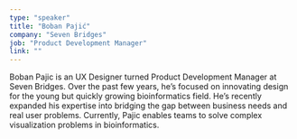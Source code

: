 ```yaml
---
type: "speaker"
title: "Boban Pajić"
company: "Seven Bridges"
job: "Product Development Manager"
link: ""
---
```


Boban Pajic is an UX Designer turned Product Development Manager at Seven Bridges. Over the past few years, he’s focused on innovating design for the young but quickly growing bioinformatics field. He’s recently expanded his expertise into bridging the gap between business needs and real user problems. Currently, Pajic enables teams to solve complex visualization problems in bioinformatics.
